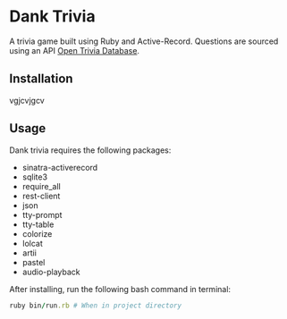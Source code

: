 # Dank Trivia

A trivia game built using Ruby and Active-Record. Questions are sourced using an API [Open Trivia Database](https://opentdb.com/).

## Installation
vgjcvjgcv
## Usage

Dank trivia requires the following packages:
- sinatra-activerecord
- sqlite3
- require_all
- rest-client
- json
- tty-prompt
- tty-table
- colorize
- lolcat
- artii
- pastel
- audio-playback

After installing, run the following bash command in terminal:
```Ruby
ruby bin/run.rb # When in project directory
```
